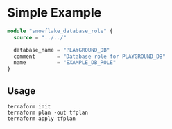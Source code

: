 # Simple Example

```terraform
module "snowflake_database_role" {
  source = "../../"

  database_name = "PLAYGROUND_DB"
  comment       = "Database role for PLAYGROUND_DB"
  name          = "EXAMPLE_DB_ROLE"
}

```

## Usage
```
terraform init
terraform plan -out tfplan
terraform apply tfplan
```
